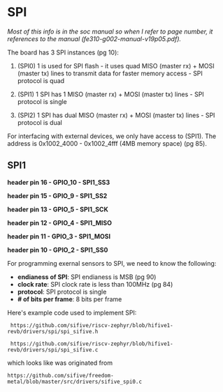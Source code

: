 # SPI

_Most of this info is in the soc manual so when I refer to page number, it references to the manual (fe310-g002-manual-v19p05.pdf)._

The board has 3 SPI instances (pg 10):

1. (SPI0) 1 is used for SPI flash - it uses quad MISO (master rx) + MOSI (master tx) lines to transmit data for faster memory access - SPI protocol is quad

2. (SPI1) 1 SPI has 1 MISO (master rx) + MOSI (master tx) lines - SPI protocol is single

3. (SPI2) 1 SPI has dual MISO (master rx) + MOSI (master tx) lines - SPI protocol is dual




For interfacing with external devices, we only have access to (SPI1). The address is 0x1002_4000 - 0x1002_4fff (4MB memory space) (pg 85).

## SPI1

**header pin 16 - GPIO_10 - SPI1_SS3**

**header pin 15 - GPIO_9 - SPI1_SS2**

**header pin 13 - GPIO_5 - SPI1_SCK**

**header pin 12 - GPIO_4 - SPI1_MISO**

**header pin 11 - GPIO_3 - SPI1_MOSI**

**header pin 10 - GPIO_2 - SPI1_SS0**



For programming exernal sensors to SPI, we need to know the following:

- **endianess of SPI**: SPI endianess is MSB (pg 90)
- **clock rate**: SPI clock rate is less than 100MHz (pg 84)
- **protocol**: SPI protocol is single
- **\# of bits per frame**: 8 bits per frame


Here's example code used to implement SPI:

	
	 https://github.com/sifive/riscv-zephyr/blob/hifive1-revb/drivers/spi/spi_sifive.h

	 https://github.com/sifive/riscv-zephyr/blob/hifive1-revb/drivers/spi/spi_sifive.c
	
	
which looks like was originated from 

	
	https://github.com/sifive/freedom-metal/blob/master/src/drivers/sifive_spi0.c






